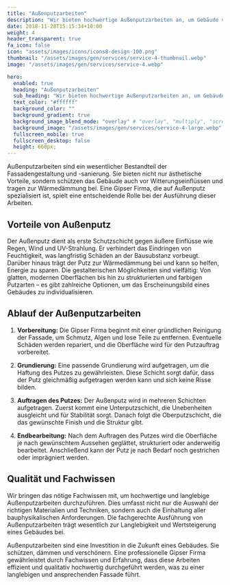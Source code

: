 ```yaml
---
title: "Außenputzarbeiten"
description: "Wir bieten hochwertige Außenputzarbeiten an, um Gebäude vor Witterungseinflüssen zu schützen und ein ansprechendes Erscheinungsbild zu gewährleisten."
date: 2018-11-28T15:15:34+10:00
weight: 4
header_transparent: true
fa_icon: false
icon: "assets/images/icons/icons8-design-100.png"
thumbnail: "/assets/images/gen/services/service-4-thumbnail.webp"
image: "/assets/images/gen/services/service-4.webp"

hero:
  enabled: true
  heading: "Außenputzarbeiten"
  sub_heading: "Wir bieten hochwertige Außenputzarbeiten an, um Gebäude vor Witterungseinflüssen zu schützen und ein ansprechendes Erscheinungsbild zu gewährleisten."
  text_color: "#ffffff"
  background_color: ""
  background_gradient: true
  background_image_blend_mode: "overlay" # "overlay", "multiply", "screen"
  background_image: "/assets/images/gen/services/service-4-large.webp"
  fullscreen_mobile: true
  fullscreen_desktop: false
  height: 660px;
---
```

Außenputzarbeiten sind ein wesentlicher Bestandteil der Fassadengestaltung und -sanierung. Sie bieten nicht nur ästhetische Vorteile, sondern schützen das Gebäude auch vor Witterungseinflüssen und tragen zur Wärmedämmung bei. Eine Gipser Firma, die auf Außenputz spezialisiert ist, spielt eine entscheidende Rolle bei der Ausführung dieser Arbeiten.

## Vorteile von Außenputz

Der Außenputz dient als erste Schutzschicht gegen äußere Einflüsse wie Regen, Wind und UV-Strahlung. Er verhindert das Eindringen von Feuchtigkeit, was langfristig Schäden an der Bausubstanz vorbeugt. Darüber hinaus trägt der Putz zur Wärmedämmung bei und kann so helfen, Energie zu sparen. Die gestalterischen Möglichkeiten sind vielfältig: Von glatten, modernen Oberflächen bis hin zu strukturierten und farbigen Putzarten – es gibt zahlreiche Optionen, um das Erscheinungsbild eines Gebäudes zu individualisieren.

## Ablauf der Außenputzarbeiten

1. **Vorbereitung:** Die Gipser Firma beginnt mit einer gründlichen Reinigung der Fassade, um Schmutz, Algen und lose Teile zu entfernen. Eventuelle Schäden werden repariert, und die Oberfläche wird für den Putzauftrag vorbereitet.

2. **Grundierung:** Eine passende Grundierung wird aufgetragen, um die Haftung des Putzes zu gewährleisten. Diese Schicht sorgt dafür, dass der Putz gleichmäßig aufgetragen werden kann und sich keine Risse bilden.

3. **Auftragen des Putzes:** Der Außenputz wird in mehreren Schichten aufgetragen. Zuerst kommt eine Unterputzschicht, die Unebenheiten ausgleicht und für Stabilität sorgt. Danach folgt die Oberputzschicht, die das gewünschte Finish und die Struktur gibt.

4. **Endbearbeitung:** Nach dem Auftragen des Putzes wird die Oberfläche je nach gewünschtem Aussehen geglättet, strukturiert oder anderweitig bearbeitet. Anschließend kann der Putz je nach Bedarf noch gestrichen oder imprägniert werden.

## Qualität und Fachwissen

Wir bringen das nötige Fachwissen mit, um hochwertige und langlebige Außenputzarbeiten durchzuführen. Dies umfasst nicht nur die Auswahl der richtigen Materialien und Techniken, sondern auch die Einhaltung aller bauphysikalischen Anforderungen. Die fachgerechte Ausführung von Außenputzarbeiten trägt wesentlich zur Langlebigkeit und Wertsteigerung eines Gebäudes bei.

Außenputzarbeiten sind eine Investition in die Zukunft eines Gebäudes. Sie schützen, dämmen und verschönern. Eine professionelle Gipser Firma gewährleistet durch Fachwissen und Erfahrung, dass diese Arbeiten effizient und qualitativ hochwertig durchgeführt werden, was zu einer langlebigen und ansprechenden Fassade führt.
